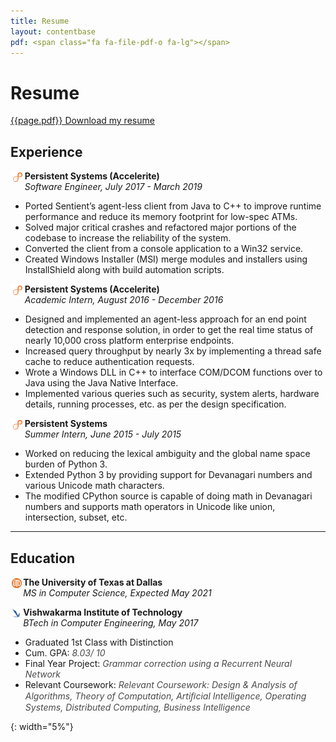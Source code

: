```yaml
---
title: Resume
layout: contentbase
pdf: <span class="fa fa-file-pdf-o fa-lg"></span>
---
```

Resume
======

[{{page.pdf}} Download my resume](/papers/resume.pdf)

Experience
----------

<p vertical-align="center"> <img src="/images/resume/persistent_logo.png"
  width="4.5%"
  style="float:left;">
   <b>Persistent Systems (Accelerite)</b><br>
   <i>Software Engineer, July 2017 - March 2019</i>
</p>

* Ported Sentient’s agent-less client from Java to C++ to improve runtime
  performance and reduce its memory footprint for low-spec ATMs.
* Solved major critical crashes and refactored major portions of the codebase to
  increase the reliability of the system.
* Converted the client from a console application to a Win32 service.
* Created Windows Installer (MSI) merge modules and installers using
  InstallShield along with build automation scripts.

<p vertical-align="center"> <img src="/images/resume/persistent_logo.png"
  width="4.5%"
  style="float:left;">
   <b>Persistent Systems (Accelerite)</b><br>
   <i>Academic Intern, August 2016 - December 2016</i>
</p>

* Designed and implemented an agent-less approach for an end point detection and
  response solution, in order to get the real time status of nearly 10,000 cross
  platform enterprise endpoints.
* Increased query throughput by nearly 3x by implementing a thread safe cache to
  reduce authentication requests.
* Wrote a Windows DLL in C++ to interface COM/DCOM functions over to Java using
  the Java Native Interface.
* Implemented various queries such as security, system alerts, hardware details,
  running processes, etc. as per the design specification.

<p vertical-align="center"> <img src="/images/resume/persistent_logo.png"
  width="4.5%"
  style="float:left;">
   <b>Persistent Systems</b><br>
   <i>Summer Intern, June 2015 - July 2015</i>
</p>

* Worked on reducing the lexical ambiguity and the global name space burden of
  Python 3.
* Extended Python 3 by providing support for Devanagari numbers and various
  Unicode math characters.
* The modified CPython source is capable of doing math in Devanagari numbers and
  supports math operators in Unicode like union, intersection, subset, etc.

<hr>

Education
---------

<p vertical-align="center"> <img src="/images/resume/utd_logo.png"
  width="4%"
  style="float:left;">
   <b>The University of Texas at Dallas</b><br>
   <i>MS in Computer Science, Expected May 2021</i>
</p>

<p vertical-align="center"> <img src="/images/resume/vit_logo.png"
  width="4%"
  style="float:left;">
   <b>Vishwakarma Institute of Technology</b><br>
   <i>BTech in Computer Engineering, May 2017</i>
</p>

* Graduated 1st Class with Distinction
* Cum. GPA: <font color = "#4a4a4a"><i>8.03/ 10</i></font>
* Final Year Project: <font color = "#4a4a4a"><i>Grammar correction using a Recurrent Neural Network</i></font>
* Relevant Coursework: <font color = "#4a4a4a"><i>Relevant Coursework: Design & Analysis of Algorithms, Theory of Computation, Artiﬁcial Intelligence, Operating Systems, Distributed Computing, Business Intelligence</i></font>

[utd]: /images/resume/utd_logo.png
{: width="5%"}